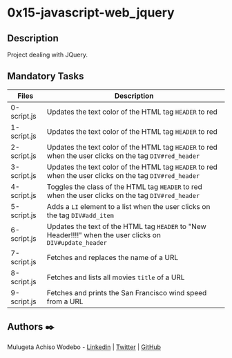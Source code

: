 # 0x15-javascript-web_jquery

## Description

Project dealing with JQuery.

## Mandatory Tasks

| Files | Description |
| ----- | ----------- |
| 0-script.js | Updates the text color of the HTML tag `HEADER` to red |
| 1-script.js | Updates the text color of the HTML tag `HEADER` to red |
| 2-script.js | Updates the text color of the HTML tag `HEADER` to red when the user clicks on the tag `DIV#red_header` |
| 3-script.js | Updates the text color of the HTML tag `HEADER` to red when the user clicks on the tag `DIV#red_header` |
| 4-script.js | Toggles the class of the HTML tag `HEADER` to red when the user clicks on the tag `DIV#red_header` |
| 5-script.js | Adds a `LI` element to a list when the user clicks on the tag `DIV#add_item` |
| 6-script.js | Updates the text of the HTML tag `HEADER` to "New Header!!!!" when the user clicks on `DIV#update_header` |
| 7-script.js | Fetches and replaces the name of a URL |
| 8-script.js | Fetches and lists all movies `title` of a URL |
| 9-script.js | Fetches and prints the San Francisco wind speed from a URL |


## Authors :black_nib:

Mulugeta Achiso Wodebo - [Linkedin](https://www.linkedin.com/in/mulugeta-wodebo-843118170) | [Twitter](https://twitter.com/anem_achiso) | [GitHub](https://github.com/Anemachiso)
